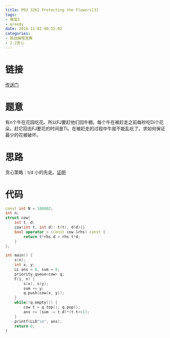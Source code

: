 ```yaml
---
title: POJ 3262 Protecting the Flowers[3]
tags:
- 难度3
- greedy
date: 2016-11-02 00:52:02
categories:
- 挑战编程竞赛
- 2.2贪心
---
```

# 链接
[传送门](http://poj.org/problem?id=3262)

# 题意
有n个牛在花园吃花。所以FJ要赶他们回牛棚。每个牛在被赶走之前每秒吃Di个花朵。赶它回去FJ要花的时间是Ti。在被赶走的过程中牛就不能乱吃了。求如何保证最少的花被破坏。

# 思路
贪心策略：t/d 小的先走。[证明](http://blog.csdn.net/sdj222555/article/details/10284181)

# 代码
```cpp
const int N = 100002;
int n;
struct cow{
	int t, d;
	cow(int t, int d): t(t), d(d){}
	bool operator < (const cow &rhs) const {
		return t*rhs.d > rhs.t*d;
	}
};

int main() {
	s(n);
	int x, y;
	LL ans = 0, sum = 0;
	priority_queue<cow> q;
	F(i, n) {
		s(x), s(y);
		sum += y;
		q.push(cow(x, y));
	}
	while(!q.empty()) {
		cow t = q.top(); q.pop();
		ans += (sum -= t.d)*(t.t<<1);
	}
	printf(LLD"\n", ans);
	return 0;
}

```